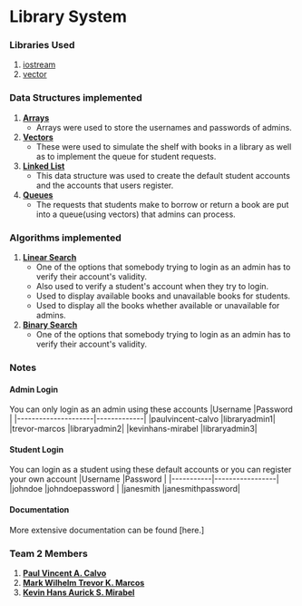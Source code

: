 # Library System

### Libraries Used
1. [iostream](https://www.geeksforgeeks.org/basic-input-output-c/)
2. [vector](geeksforgeeks.org/vector-in-cpp-stl/)
### Data Structures implemented
1. [**Arrays**](https://www.geeksforgeeks.org/what-is-array/)   
   - Arrays were used to store the usernames and passwords of admins. 
2. [**Vectors**](https://www.geeksforgeeks.org/vector-in-cpp-stl/)
   - These were used to simulate the shelf with books in a library as well as to implement the queue for student requests.
4. [**Linked List**](https://www.geeksforgeeks.org/data-structures/linked-list/)   
   - This data structure was used to create the default student accounts and the accounts that users register.
5. [**Queues**]()      
   - The requests that students make to borrow or return a book are put into a queue(using vectors) that admins can process.
### Algorithms implemented
1. [**Linear Search**](https://www.geeksforgeeks.org/linear-search/)
   + One of the options that somebody trying to login as an admin has to verify their account's validity.
   + Also used to verify a student's account when they try to login.
   + Used to display available books and unavailable books for students.
   + Used to display all the books whether available or unavailable for admins.
2. [**Binary Search**](https://www.geeksforgeeks.org/binary-search/)
   + One of the options that somebody trying to login as an admin has to verify their account's validity.
### Notes
#### Admin Login
You can only login as an admin using these accounts
|Username             |Password     |
|---------------------|-------------|
|paulvincent-calvo    |libraryadmin1|
|trevor-marcos        |libraryadmin2|
|kevinhans-mirabel    |libraryadmin3|
#### Student Login
You can login as a student using these default accounts or you can register your own account
|Username   |Password         |
|-----------|-----------------|
|johndoe    |johndoepassword  |
|janesmith  |janesmithpassword|    
#### Documentation
More extensive documentation can be found [here.]
### Team 2 Members
1. [**Paul Vincent A. Calvo**](https://github.com/PaulVincent-Calvo)
2. [**Mark Wilhelm Trevor K. Marcos**](https://github.com/trey020304)
3. [**Kevin Hans Aurick S. Mirabel**](https://github.com/kebinmirabel)

